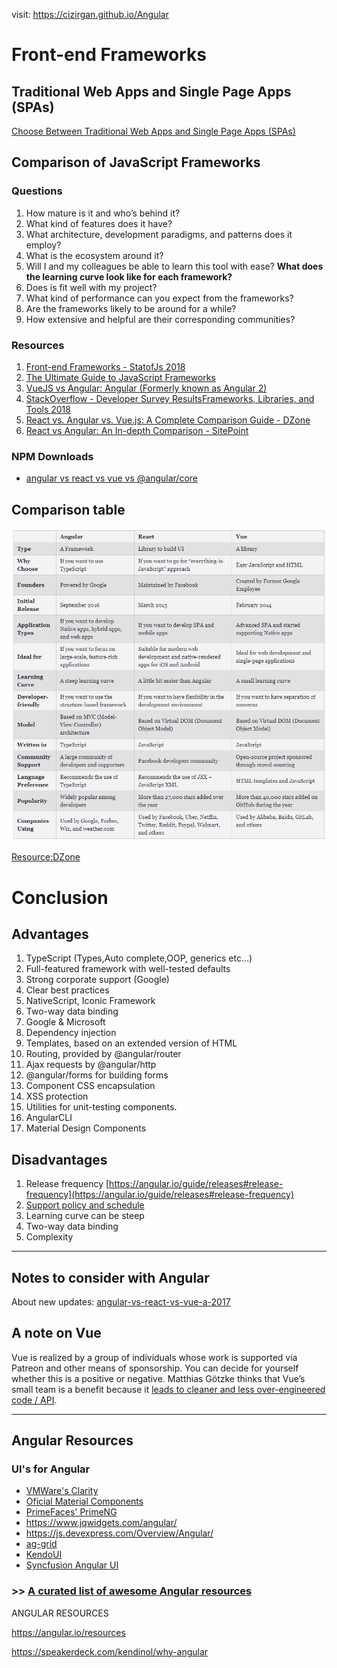 visit: 
https://cizirgan.github.io/Angular

# Front-end Frameworks
## Traditional Web Apps and Single Page Apps (SPAs)
[Choose Between Traditional Web Apps and Single Page Apps (SPAs)][1]
## Comparison of JavaScript Frameworks

### Questions
1. How mature is it and who’s behind it?
2. What kind of features does it have?
3. What architecture, development paradigms, and patterns does it employ?
4. What is the ecosystem around it?
5. Will I and my colleagues be able to learn this tool with ease? **What does the learning curve look like for each framework?**
6. Does is fit well with my project?
7. What kind of performance can you expect from the frameworks?
8. Are the frameworks likely to be around for a while?
9. How extensive and helpful are their corresponding communities?

### Resources 
1. [Front-end Frameworks - StatofJs 2018][3]
2. [The Ultimate Guide to JavaScript Frameworks][2]
3. [VueJS vs Angular: Angular (Formerly known as Angular 2)][4]
4. [StackOverflow - Developer Survey ResultsFrameworks, Libraries, and Tools 2018][5]
5. [React vs. Angular vs. Vue.js: A Complete Comparison Guide - DZone][6]
6. [React vs Angular: An In-depth Comparison - SitePoint][7]

### NPM Downloads
- [angular vs react vs vue vs @angular/core](https://www.npmtrends.com/angular-vs-react-vs-vue-vs-@angular/core)

## Comparison table
![Comparison](comparison.png)

[Resource:DZone][6]

# Conclusion
## Advantages
1. TypeScript (Types,Auto complete,OOP, generics etc...)
2. Full-featured framework with well-tested defaults
3. Strong corporate support (Google)
4. Clear best practices
5. NativeScript, Iconic Framework
6. Two-way data binding
7. Google & Microsoft
8. Dependency injection
9. Templates, based on an extended version of HTML
10. Routing, provided by @angular/router
11. Ajax requests by @angular/http
12. @angular/forms for building forms
13. Component CSS encapsulation
14. XSS protection
15. Utilities for unit-testing components.
16. AngularCLI
17. Material Design Components

## Disadvantages
1. Release frequency [https://angular.io/guide/releases#release-frequency](https://angular.io/guide/releases#release-frequency)
2. [Support policy and schedule](https://angular.io/guide/releases#support-policy-and-schedule)
3. Learning curve can be steep
4. Two-way data binding
5. Complexity

***

## Notes to consider with Angular
About new updates:
[angular-vs-react-vs-vue-a-2017](https://medium.com/unicorn-supplies/angular-vs-react-vs-vue-a-2017-comparison-c5c52d620176)

## A note on Vue
Vue is realized by a group of individuals whose work is supported via Patreon and other means of sponsorship. You can decide for yourself whether this is a positive or negative. Matthias Götzke thinks that Vue’s small team is a benefit because it [leads to cleaner and less over-engineered code / API](https://medium.com/@mgoetzke/some-people-have-been-asking-about-the-dependability-of-vue-jss-9dc2842b3709).



***
## Angular Resources
### UI's for Angular
* [VMWare's Clarity](https://vmware.github.io/clarity)
* [Oficial Material Components](https://material.angular.io/)
* [PrimeFaces' PrimeNG](https://www.primefaces.org/primeng)
* https://www.jqwidgets.com/angular/
* https://js.devexpress.com/Overview/Angular/
* [ag-grid](https://www.ag-grid.com)
* [KendoUI](https://www.telerik.com/kendo-angular-ui)
* [Syncfusion Angular UI](https://www.syncfusion.com/angular-ui-components)



### >> [A curated list of awesome Angular resources][20]

ANGULAR RESOURCES

https://angular.io/resources

https://speakerdeck.com/kendinol/why-angular

[1]: https://docs.microsoft.com/en-us/dotnet/standard/modern-web-apps-azure-architecture/choose-between-traditional-web-and-single-page-apps
[2]: https://jsreport.io/the-ultimate-guide-to-javascript-frameworks/
[3]: https://2018.stateofjs.com/front-end-frameworks/overview/
[4]: https://vuejs.org/v2/guide/comparison.html#Angular-Formerly-known-as-Angular-2
[5]: https://insights.stackoverflow.com/survey/2018/#technology-frameworks-libraries-and-tools
[6]: https://dzone.com/articles/react-vs-angular-vs-vuejs-a-complete-comparison-gu
[7]: https://www.sitepoint.com/react-vs-angular/
[20]: https://github.com/gdi2290/awesome-angular